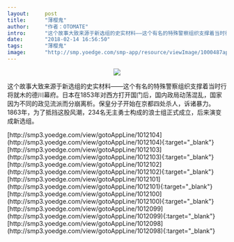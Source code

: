 ```yaml
---
layout:     post
title:      "薄樱鬼"
author:     "作者：OTOMATE"
intro:      "这个故事大致来源于新选组的史实材料——这个有名的特殊警察组织支撑着当时行将就木的德川幕府。日本在1853年对西方打开国门后，国内政局动荡混乱，国家因为不同的政见流派而分崩离析。保皇分子开始在京都四处杀人，诉诸暴力。1863年，为了抵挡这股风潮，234名无主勇士构成的浪士组正式成立，后来演变成新选组。"
date:       "2018-02-14 16:56:50"
tags:       "薄樱鬼"
image:      "http://smp.yoedge.com/smp-app/resource/viewImage/1000487appline.png"
---
```

<div style="text-align: center">
<p><img src="http://smp.yoedge.com/smp-app/resource/viewImage/1000487appline.png"/></p>
</div>
<p class="post-meta">
<span>这个故事大致来源于新选组的史实材料——这个有名的特殊警察组织支撑着当时行将就木的德川幕府。日本在1853年对西方打开国门后，国内政局动荡混乱，国家因为不同的政见流派而分崩离析。保皇分子开始在京都四处杀人，诉诸暴力。1863年，为了抵挡这股风潮，234名无主勇士构成的浪士组正式成立，后来演变成新选组。</span>
</p>
[http://smp3.yoedge.com/view/gotoAppLine/1012104](http://smp3.yoedge.com/view/gotoAppLine/1012104){:target="_blank"}
[http://smp3.yoedge.com/view/gotoAppLine/1012103](http://smp3.yoedge.com/view/gotoAppLine/1012103){:target="_blank"}
[http://smp3.yoedge.com/view/gotoAppLine/1012102](http://smp3.yoedge.com/view/gotoAppLine/1012102){:target="_blank"}
[http://smp3.yoedge.com/view/gotoAppLine/1012101](http://smp3.yoedge.com/view/gotoAppLine/1012101){:target="_blank"}
[http://smp3.yoedge.com/view/gotoAppLine/1012100](http://smp3.yoedge.com/view/gotoAppLine/1012100){:target="_blank"}
[http://smp3.yoedge.com/view/gotoAppLine/1012099](http://smp3.yoedge.com/view/gotoAppLine/1012099){:target="_blank"}
[http://smp3.yoedge.com/view/gotoAppLine/1012098](http://smp3.yoedge.com/view/gotoAppLine/1012098){:target="_blank"}


